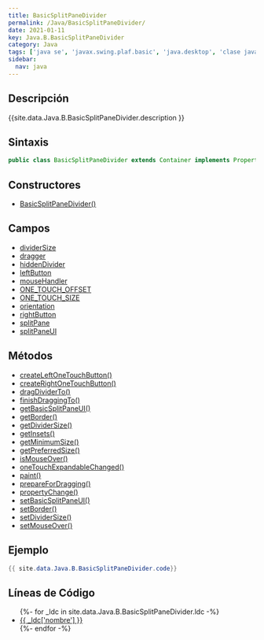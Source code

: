 ```yaml
---
title: BasicSplitPaneDivider
permalink: /Java/BasicSplitPaneDivider/
date: 2021-01-11
key: Java.B.BasicSplitPaneDivider
category: Java
tags: ['java se', 'javax.swing.plaf.basic', 'java.desktop', 'clase java', 'Java 1.0']
sidebar: 
  nav: java
---
```


## Descripción
{{site.data.Java.B.BasicSplitPaneDivider.description }}

## Sintaxis
~~~java
public class BasicSplitPaneDivider extends Container implements PropertyChangeListener
~~~

## Constructores
* [BasicSplitPaneDivider()](/Java/BasicSplitPaneDivider/BasicSplitPaneDivider/)

## Campos
* [dividerSize](/Java/BasicSplitPaneDivider/dividerSize/)
* [dragger](/Java/BasicSplitPaneDivider/dragger/)
* [hiddenDivider](/Java/BasicSplitPaneDivider/hiddenDivider/)
* [leftButton](/Java/BasicSplitPaneDivider/leftButton/)
* [mouseHandler](/Java/BasicSplitPaneDivider/mouseHandler/)
* [ONE_TOUCH_OFFSET](/Java/BasicSplitPaneDivider/ONE_TOUCH_OFFSET/)
* [ONE_TOUCH_SIZE](/Java/BasicSplitPaneDivider/ONE_TOUCH_SIZE/)
* [orientation](/Java/BasicSplitPaneDivider/orientation/)
* [rightButton](/Java/BasicSplitPaneDivider/rightButton/)
* [splitPane](/Java/BasicSplitPaneDivider/splitPane/)
* [splitPaneUI](/Java/BasicSplitPaneDivider/splitPaneUI/)

## Métodos
* [createLeftOneTouchButton()](/Java/BasicSplitPaneDivider/createLeftOneTouchButton/)
* [createRightOneTouchButton()](/Java/BasicSplitPaneDivider/createRightOneTouchButton/)
* [dragDividerTo()](/Java/BasicSplitPaneDivider/dragDividerTo/)
* [finishDraggingTo()](/Java/BasicSplitPaneDivider/finishDraggingTo/)
* [getBasicSplitPaneUI()](/Java/BasicSplitPaneDivider/getBasicSplitPaneUI/)
* [getBorder()](/Java/BasicSplitPaneDivider/getBorder/)
* [getDividerSize()](/Java/BasicSplitPaneDivider/getDividerSize/)
* [getInsets()](/Java/BasicSplitPaneDivider/getInsets/)
* [getMinimumSize()](/Java/BasicSplitPaneDivider/getMinimumSize/)
* [getPreferredSize()](/Java/BasicSplitPaneDivider/getPreferredSize/)
* [isMouseOver()](/Java/BasicSplitPaneDivider/isMouseOver/)
* [oneTouchExpandableChanged()](/Java/BasicSplitPaneDivider/oneTouchExpandableChanged/)
* [paint()](/Java/BasicSplitPaneDivider/paint/)
* [prepareForDragging()](/Java/BasicSplitPaneDivider/prepareForDragging/)
* [propertyChange()](/Java/BasicSplitPaneDivider/propertyChange/)
* [setBasicSplitPaneUI()](/Java/BasicSplitPaneDivider/setBasicSplitPaneUI/)
* [setBorder()](/Java/BasicSplitPaneDivider/setBorder/)
* [setDividerSize()](/Java/BasicSplitPaneDivider/setDividerSize/)
* [setMouseOver()](/Java/BasicSplitPaneDivider/setMouseOver/)

## Ejemplo
~~~java
{{ site.data.Java.B.BasicSplitPaneDivider.code}}
~~~

## Líneas de Código
<ul>
{%- for _ldc in site.data.Java.B.BasicSplitPaneDivider.ldc -%}
   <li>
       <a href="{{_ldc['url'] }}">{{ _ldc['nombre'] }}</a>
   </li>
{%- endfor -%}
</ul>
